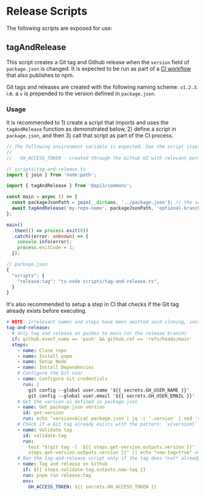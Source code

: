 # Release Scripts

The following scripts are exposed for use:

## tagAndRelease

This script creates a Git tag and Github release when the `version` field of `package.json` is changed. It is expected
to be run as part of a [CI workflow](../../.github/workflows/main.yml) that also publishes to npm.

Git tags and releases are created with the following naming scheme: `v1.2.3`. i.e. a `v` is prepended to the version
defined in `package.json`.

### Usage

It is recommended to 1) create a script that imports and uses the `tagAndRelease` function as demonstrated below, 2)
define a script in `package.json`, and then 3) call that script as part of the CI process.

```ts
// The following environment variable is expected. See the script itself for more details
//
//   GH_ACCESS_TOKEN - created through the Github UI with relevant permissions to the repo. See the tag-and-release source for more information

// scripts/tag-and-release.ts
import { join } from 'node:path';

import { tagAndRelease } from '@api3/commons';

const main = async () => {
  const packageJsonPath = join(__dirname, '../package.json'); // the script is one level deep in the repo
  await tagAndRelease('my-repo-name', packageJsonPath, 'optional-branch-name-if-not-main');
};

main()
  .then(() => process.exit(0))
  .catch((error: unknown) => {
    console.info(error);
    process.exitCode = 1;
  });

// package.json
{
  "scripts": {
    "release:tag": "ts-node scripts/tag-and-release.ts",
  }
}
```

It's also recommended to setup a step in CI that checks if the Git tag already exists before executing.

```yml
# NOTE: irrelevant names and steps have been omitted such cloning, installing dependencies etc.
tag-and-release:
  # Only tag and release on pushes to main (or the release branch)
  if: github.event_name == 'push' && github.ref == 'refs/heads/main'
  steps:
    - name: Clone repo
    - name: Install pnpm
    - name: Setup Node
    - name: Install Dependencies
    # Configure the Git user
    - name: Configure Git credentials
      run: |
        git config --global user.name '${{ secrets.GH_USER_NAME }}'
        git config --global user.email '${{ secrets.GH_USER_EMAIL }}'
    # Get the version as defined in package.json
    - name: Get package.json version
      id: get-version
      run: echo "version=$(cat package.json | jq -r '.version' | sed 's/^/v/')" >> $GITHUB_OUTPUT
    # Check if a Git tag already exists with the pattern: `v{version}`
    - name: Validate tag
      id: validate-tag
      run:
        test "$(git tag -l '${{ steps.get-version.outputs.version }}' | awk '{print $NF}')" = "${{
        steps.get-version.outputs.version }}" || echo "new-tag=true" >> $GITHUB_OUTPUT
    # Run the tag-and-release script only if the tag does *not* already exist
    - name: Tag and release on Github
      if: ${{ steps.validate-tag.outputs.new-tag }}
      run: pnpm run release:tag
      env:
        GH_ACCESS_TOKEN: ${{ secrets.GH_ACCESS_TOKEN }}
```
